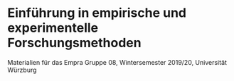 # Einführung in empirische und experimentelle Forschungsmethoden #

Materialien für das Empra Gruppe 08, Wintersemester 2019/20, Universität
Würzburg
